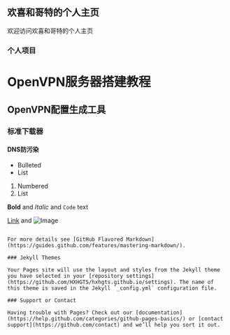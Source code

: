 ## 欢喜和哥特的个人主页

欢迎访问欢喜和哥特的个人主页

### 个人项目

# OpenVPN服务器搭建教程

## OpenVPN配置生成工具

### 标准下载器

#### DNS防污染

- Bulleted
- List

1. Numbered
2. List

**Bold** and _Italic_ and `Code` text

[Link](url) and ![Image](src)
```

For more details see [GitHub Flavored Markdown](https://guides.github.com/features/mastering-markdown/).

### Jekyll Themes

Your Pages site will use the layout and styles from the Jekyll theme you have selected in your [repository settings](https://github.com/HXHGTS/hxhgts.github.io/settings). The name of this theme is saved in the Jekyll `_config.yml` configuration file.

### Support or Contact

Having trouble with Pages? Check out our [documentation](https://help.github.com/categories/github-pages-basics/) or [contact support](https://github.com/contact) and we’ll help you sort it out.
